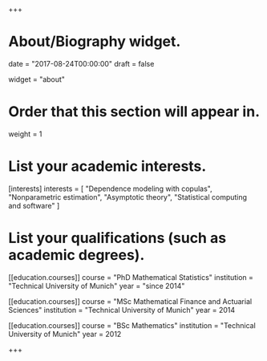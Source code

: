 +++
# About/Biography widget.

date = "2017-08-24T00:00:00"
draft = false

widget = "about"

# Order that this section will appear in.
weight = 1

# List your academic interests.
[interests]
  interests = [
    "Dependence modeling with copulas",
    "Nonparametric estimation",
    "Asymptotic theory",
    "Statistical computing and software"
  ]

# List your qualifications (such as academic degrees).
[[education.courses]]
  course = "PhD Mathematical Statistics"
  institution = "Technical University of Munich"
  year = "since 2014"

[[education.courses]]
  course = "MSc Mathematical Finance and Actuarial Sciences"
  institution = "Technical University of Munich"
  year = 2014

[[education.courses]]
  course = "BSc Mathematics"
  institution = "Technical University of Munich"
  year = 2012
 
+++
